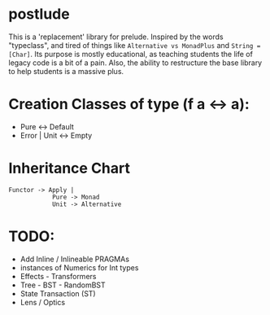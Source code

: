 # postlude
This is a 'replacement' library for prelude. Inspired by the words "typeclass",
and tired of things like `Alternative vs MonadPlus` and `String = [Char]`.
Its purpose is mostly educational, as teaching students the life of legacy code
is a bit of a pain. Also, the ability to restructure the base library
to help students is a massive plus.

# Creation Classes of type (f a <-> a):
- Pure <-> Default
- Error | Unit <-> Empty

# Inheritance Chart
```
Functor -> Apply |
            Pure -> Monad
            Unit -> Alternative
```

# TODO:
- Add Inline / Inlineable PRAGMAs
- instances of Numerics for Int types
- Effects
            - Transformers
- Tree
            - BST
            - RandomBST
- State Transaction (ST)
- Lens / Optics
